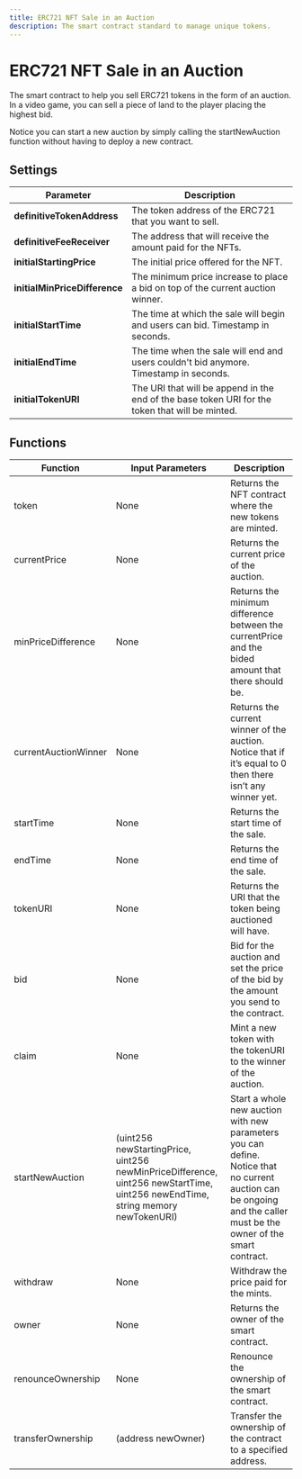 ```yaml
---
title: ERC721 NFT Sale in an Auction
description: The smart contract standard to manage unique tokens.
---
```


# ERC721 NFT Sale in an Auction

The smart contract to help you sell ERC721 tokens in the form of an auction. In a video game, you can sell a piece of land to the player placing the highest bid.

Notice you can start a new auction by simply calling the startNewAuction function without having to deploy a new contract.

## Settings

| Parameter                     | Description                                                                                     |
| ----------------------------- | ----------------------------------------------------------------------------------------------- |
| **definitiveTokenAddress**    | The token address of the ERC721 that you want to sell.                                          |
| **definitiveFeeReceiver**     | The address that will receive the amount paid for the NFTs.                                     |
| **initialStartingPrice**      | The initial price offered for the NFT.                                                          |
| **initialMinPriceDifference** | The minimum price increase to place a bid on top of the current auction winner.                 |
| **initialStartTime**          | The time at which the sale will begin and users can bid. Timestamp in seconds.                  |
| **initialEndTime**            | The time when the sale will end and users couldn't bid anymore. Timestamp in seconds.           |
| **initialTokenURI**           | The URI that will be append in the end of the base token URI for the token that will be minted. |

## Functions

| Function             | Input Parameters                                                                                                               | Description                                                                                                                                                         |
| -------------------- | ------------------------------------------------------------------------------------------------------------------------------ | ------------------------------------------------------------------------------------------------------------------------------------------------------------------- |
| token                | None                                                                                                                           | Returns the NFT contract where the new tokens are minted.                                                                                                           |
| currentPrice         | None                                                                                                                           | Returns the current price of the auction.                                                                                                                           |
| minPriceDifference   | None                                                                                                                           | Returns the minimum difference between the currentPrice and the bided amount that there should be.                                                                  |
| currentAuctionWinner | None                                                                                                                           | Returns the current winner of the auction. Notice that if it’s equal to 0 then there isn’t any winner yet.                                                          |
| startTime            | None                                                                                                                           | Returns the start time of the sale.                                                                                                                                 |
| endTime              | None                                                                                                                           | Returns the end time of the sale.                                                                                                                                   |
| tokenURI             | None                                                                                                                           | Returns the URI that the token being auctioned will have.                                                                                                           |
| bid                  | None                                                                                                                           | Bid for the auction and set the price of the bid by the amount you send to the contract.                                                                            |
| claim                | None                                                                                                                           | Mint a new token with the tokenURI to the winner of the auction.                                                                                                    |
| startNewAuction      | (uint256 newStartingPrice, uint256 newMinPriceDifference, uint256 newStartTime, uint256 newEndTime, string memory newTokenURI) | Start a whole new auction with new parameters you can define. Notice that no current auction can be ongoing and the caller must be the owner of the smart contract. |
| withdraw             | None                                                                                                                           | Withdraw the price paid for the mints.                                                                                                                              |
| owner                | None                                                                                                                           | Returns the owner of the smart contract.                                                                                                                            |
| renounceOwnership    | None                                                                                                                           | Renounce the ownership of the smart contract.                                                                                                                       |
| transferOwnership    | (address newOwner)                                                                                                             | Transfer the ownership of the contract to a specified address.                                                                                                      |
